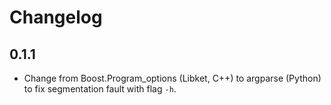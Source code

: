 # Changelog

## 0.1.1

- Change from Boost.Program_options (Libket, C++) to argparse (Python) to fix segmentation fault with flag `-h`. 